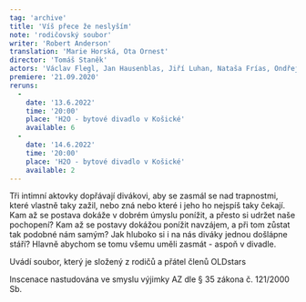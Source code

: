 ```yaml
---
tag: 'archive'
title: 'Víš přece že neslyším'
note: 'rodičovský soubor'
writer: 'Robert Anderson'
translation: 'Marie Horská, Ota Ornest'
director: 'Tomáš Staněk'
actors: 'Václav Flegl, Jan Hausenblas, Jiří Luhan, Nataša Frías, Ondřej Hausenblas, Markéta Luhanová/Lenka Mazlová, Ivana Helebrantová/Hana Košťálová, Tomáš Gsöllhofer a Martina Tylová/Táňa Gsöllhoferová'
premiere: '21.09.2020'
reruns:
  -
    date: '13.6.2022'
    time: '20:00'
    place: 'H2O - bytové divadlo v Košické'
    available: 6
  - 
    date: '14.6.2022'
    time: '20:00'
    place: 'H2O - bytové divadlo v Košické'
    available: 2
---
```

Tři intimní aktovky dopřávají divákovi, aby se zasmál se nad trapnostmi, které vlastně taky zažil, nebo zná nebo které i jeho ho nejspíš taky čekají. Kam až se postava dokáže v dobrém úmyslu ponížit, a přesto si udržet naše pochopení? Kam až se postavy dokážou ponížit navzájem, a při tom zůstat tak podobné nám samým? Jak hluboko si i na nás diváky jednou došlápne stáří? Hlavně abychom se tomu všemu uměli zasmát - aspoň v divadle.

Uvádí soubor, který je složený z rodičů a přátel členů OLDstars

Inscenace nastudována ve smyslu výjimky AZ dle § 35 zákona č. 121/2000 Sb.
